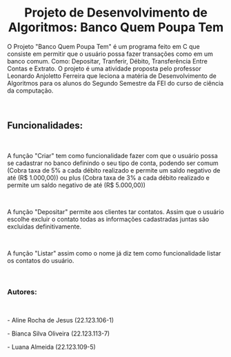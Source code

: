 <h1 align= "center"> Projeto de Desenvolvimento de Algoritmos: Banco Quem Poupa Tem </h1>
<p> O Projeto "Banco Quem Poupa Tem" é um programa feito em C que consiste em permitir que o usuário possa fazer transações como em um banco comum. Como: Depositar, Tranferir, Débito, Transferência Entre Contas e Extrato. O projeto é uma atividade proposta pelo professor Leonardo Anjoletto Ferreira que leciona a matéria de Desenvolvimento de Algoritmos para os alunos do Segundo Semestre da FEI do curso de ciência da computação.</p> <br>
<h2>Funcionalidades:</h2> <br>
<p>A função "Criar" tem como funcionalidade fazer com que o usuário possa se cadastrar no banco definindo o seu tipo de conta, podendo ser comum (Cobra taxa de 5% a cada débito realizado e permite um saldo negativo de até (R$ 1.000,00)) ou plus (Cobra taxa de 3% a cada débito realizado e permite um saldo negativo de até (R$ 5.000,00))  </p> <br>
<p> A função "Depositar" permite aos clientes tar contatos. Assim que o usuário escolhe excluir o contato todas as informações cadastradas juntas são excluidas definitivamente. </p> <br>
<p> A função "Listar" assim como o nome já diz tem como funcionalidade listar os contatos do usuário. </p> <br>

<h3>Autores:</h3> <br>
<p> - Aline Rocha de Jesus (22.123.106-1)</p> 
<p> - Bianca Silva Oliveira (22.123.113-7)</p> 
<p> - Luana Almeida (22.123.109-5)</p>
